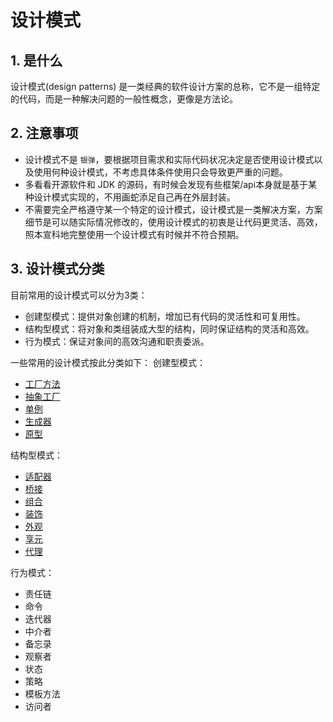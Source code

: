 # 设计模式
## 1. 是什么
设计模式(design patterns) 是一类经典的软件设计方案的总称，它不是一组特定的代码，而是一种解决问题的一般性概念，更像是方法论。

## 2. 注意事项
* 设计模式不是 `银弹`，要根据项目需求和实际代码状况决定是否使用设计模式以及使用何种设计模式，不考虑具体条件使用只会导致更严重的问题。
* 多看看开源软件和 JDK 的源码，有时候会发现有些框架/api本身就是基于某种设计模式实现的，不用画蛇添足自己再在外层封装。
* 不需要完全严格遵守某一个特定的设计模式，设计模式是一类解决方案，方案细节是可以随实际情况修改的，使用设计模式的初衷是让代码更灵活、高效，照本宣科地完整使用一个设计模式有时候并不符合预期。

## 3. 设计模式分类
目前常用的设计模式可以分为3类：
* 创建型模式：提供对象创建的机制，增加已有代码的灵活性和可复用性。
* 结构型模式：将对象和类组装成大型的结构，同时保证结构的灵活和高效。
* 行为模式：保证对象间的高效沟通和职责委派。

一些常用的设计模式按此分类如下：
创建型模式：
* [工厂方法](./工厂方法.md)
* [抽象工厂](./抽象工厂.md)
* [单例](./单例模式.md)
* [生成器](./生成器模式.md)
* [原型](./原型模式.md)

结构型模式：
* [适配器](./适配器.md)
* [桥接](./桥接.md)
* [组合](./组合.md)
* [装饰](./装饰.md)
* [外观](./外观.md)
* [享元](./享元.md)
* [代理](./代理.md)

行为模式：
* 责任链
* 命令
* 迭代器
* 中介者
* 备忘录
* 观察者
* 状态
* 策略
* 模板方法
* 访问者
